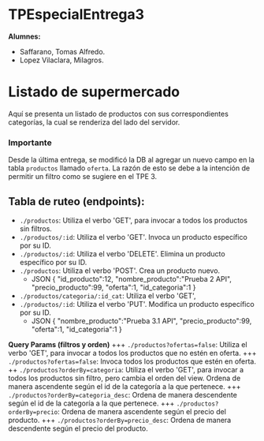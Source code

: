 # TPEspecialEntrega3
**Alumnes:**
+ Saffarano, Tomas Alfredo.
+ Lopez Vilaclara, Milagros.

# Listado de supermercado
Aquí se presenta un listado de productos con sus correspondientes categorías, la cual se renderiza del lado del servidor.

### Importante
Desde la última entrega, se modificó la DB al agregar un nuevo campo en la tabla `productos` llamado `oferta`. La razón de esto se debe a la intención de permitir un filtro como se sugiere en el TPE 3.

## Tabla de ruteo (endpoints):
+ `./productos`: Utiliza el verbo 'GET', para invocar a todos los productos sin filtros.
+ `./productos/:id`: Utiliza el verbo 'GET'. Invoca un producto específico por su ID.
+ `./productos/:id`: Utiliza el verbo 'DELETE'. Elimina un producto específico por su ID.
+ `./productos`: Utiliza el verbo 'POST'. Crea un producto nuevo.
    + JSON
    {
        "id_producto":12,
        "nombre_producto":"Prueba 2 API",
        "precio_producto":99,
        "oferta":1,
        "id_categoria":1
    }
+ `./productos/categoria/:id_cat`: Utiliza el verbo 'GET',     
+ `./productos/:id`: Utiliza el verbo 'PUT'. Modifica un producto específico por su ID.
    + JSON
    {
        "nombre_producto":"Prueba 3.1 API",
        "precio_producto":99,
        "oferta":1,
        "id_categoria":1
    }

**Query Params (filtros y orden)**
+++ `./productos?ofertas=false`: Utiliza el verbo 'GET', para invocar a todos los productos que no estén en oferta. 
+++ `./productos?ofertas=false`: Invoca todos los productos que estén en oferta. 
++ `./productos?orderBy=categoria`: Utiliza el verbo 'GET', para invocar a todos los productos sin filtro, pero cambia el orden del view. Ordena de manera ascendente según el id de la categoría a la que pertenece.
+++ `./productos?orderBy=categoria_desc`: Ordena de manera descendente según el id de la categoría a la que pertenece.
+++ `./productos?orderBy=precio`: Ordena de manera ascendente según el precio del producto.
+++ `./productos?orderBy=precio_desc`: Ordena de manera descendente según el precio del producto.